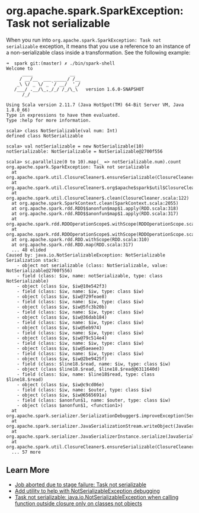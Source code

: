 # org.apache.spark.SparkException: Task not serializable

When you run into `org.apache.spark.SparkException: Task not serializable` exception, it means that you use a reference to an instance of a non-serializable class inside a transformation. See the following example:

```text
➜  spark git:(master) ✗ ./bin/spark-shell
Welcome to
      ____              __
     / __/__  ___ _____/ /__
    _\ \/ _ \/ _ `/ __/  '_/
   /___/ .__/\_,_/_/ /_/\_\   version 1.6.0-SNAPSHOT
      /_/

Using Scala version 2.11.7 (Java HotSpot(TM) 64-Bit Server VM, Java 1.8.0_66)
Type in expressions to have them evaluated.
Type :help for more information.

scala> class NotSerializable(val num: Int)
defined class NotSerializable

scala> val notSerializable = new NotSerializable(10)
notSerializable: NotSerializable = NotSerializable@2700f556

scala> sc.parallelize(0 to 10).map(_ => notSerializable.num).count
org.apache.spark.SparkException: Task not serializable
  at org.apache.spark.util.ClosureCleaner$.ensureSerializable(ClosureCleaner.scala:304)
  at org.apache.spark.util.ClosureCleaner$.org$apache$spark$util$ClosureCleaner$$clean(ClosureCleaner.scala:294)
  at org.apache.spark.util.ClosureCleaner$.clean(ClosureCleaner.scala:122)
  at org.apache.spark.SparkContext.clean(SparkContext.scala:2055)
  at org.apache.spark.rdd.RDD$$anonfun$map$1.apply(RDD.scala:318)
  at org.apache.spark.rdd.RDD$$anonfun$map$1.apply(RDD.scala:317)
  at org.apache.spark.rdd.RDDOperationScope$.withScope(RDDOperationScope.scala:150)
  at org.apache.spark.rdd.RDDOperationScope$.withScope(RDDOperationScope.scala:111)
  at org.apache.spark.rdd.RDD.withScope(RDD.scala:310)
  at org.apache.spark.rdd.RDD.map(RDD.scala:317)
  ... 48 elided
Caused by: java.io.NotSerializableException: NotSerializable
Serialization stack:
	- object not serializable (class: NotSerializable, value: NotSerializable@2700f556)
	- field (class: $iw, name: notSerializable, type: class NotSerializable)
	- object (class $iw, $iw@10e542f3)
	- field (class: $iw, name: $iw, type: class $iw)
	- object (class $iw, $iw@729feae8)
	- field (class: $iw, name: $iw, type: class $iw)
	- object (class $iw, $iw@5fc3b20b)
	- field (class: $iw, name: $iw, type: class $iw)
	- object (class $iw, $iw@36dab184)
	- field (class: $iw, name: $iw, type: class $iw)
	- object (class $iw, $iw@5eb974)
	- field (class: $iw, name: $iw, type: class $iw)
	- object (class $iw, $iw@79c514e4)
	- field (class: $iw, name: $iw, type: class $iw)
	- object (class $iw, $iw@5aeaee3)
	- field (class: $iw, name: $iw, type: class $iw)
	- object (class $iw, $iw@2be9425f)
	- field (class: $line18.$read, name: $iw, type: class $iw)
	- object (class $line18.$read, $line18.$read@6311640d)
	- field (class: $iw, name: $line18$read, type: class $line18.$read)
	- object (class $iw, $iw@c9cd06e)
	- field (class: $iw, name: $outer, type: class $iw)
	- object (class $iw, $iw@6565691a)
	- field (class: $anonfun$1, name: $outer, type: class $iw)
	- object (class $anonfun$1, <function1>)
  at org.apache.spark.serializer.SerializationDebugger$.improveException(SerializationDebugger.scala:40)
  at org.apache.spark.serializer.JavaSerializationStream.writeObject(JavaSerializer.scala:47)
  at org.apache.spark.serializer.JavaSerializerInstance.serialize(JavaSerializer.scala:101)
  at org.apache.spark.util.ClosureCleaner$.ensureSerializable(ClosureCleaner.scala:301)
  ... 57 more
```

## Learn More

* [Job aborted due to stage failure: Task not serializable](https://databricks.gitbooks.io/databricks-spark-knowledge-base/content/troubleshooting/javaionotserializableexception.html)
* [Add utility to help with NotSerializableException debugging](https://issues.apache.org/jira/browse/SPARK-5307)
* [Task not serializable: java.io.NotSerializableException when calling function outside closure only on classes not objects](http://stackoverflow.com/q/22592811/1305344)
